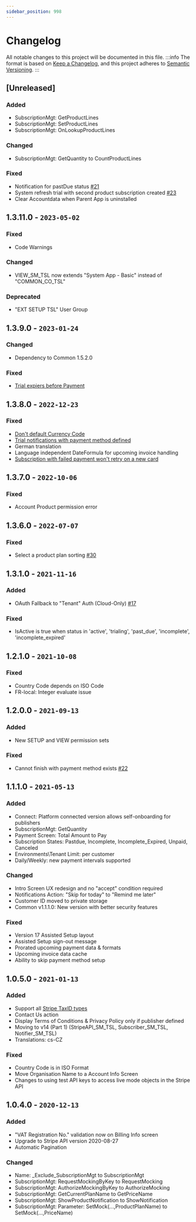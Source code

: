 ```yaml
---
sidebar_position: 998
---
```

# Changelog
All notable changes to this project will be documented in this file.
:::info
The format is based on [Keep a Changelog](https://keepachangelog.com/en/1.0.0/),
and this project adheres to [Semantic Versioning](https://semver.org/spec/v2.0.0.html).
:::
## [Unreleased]
### Added
- SubscriptionMgt: GetProductLines
- SubscriptionMgt: SetProductLines
- SubscriptionMgt: OnLookupProductLines
### Changed
- SubscriptionMgt: GetQuantity to CountProductLines
### Fixed
- Notification for pastDue status [#21](https://github.com/thetanz/smp-docs/issues/21)
- System refresh trial with second product subscription created [#23](https://github.com/thetanz/smp-docs/issues/23)
- Clear Accountdata when Parent App is uninstalled
## 1.3.11.0 - `2023-05-02`
### Fixed
- Code Warnings
### Changed
- VIEW_SM_TSL now extends "System App - Basic" instead of "COMMON_CO_TSL"
### Deprecated
- "EXT SETUP TSL" User Group
## 1.3.9.0 - `2023-01-24`
### Changed
- Dependency to Common 1.5.2.0
### Fixed
- [Trial expiers before Payment](https://feedback.365extensions.com/bc/p/trial-expiers-before-payment)
## 1.3.8.0 - `2022-12-23`
### Fixed
- [Don't default Currency Code](https://feedback.365extensions.com/bc/p/dont-default-currency-code)
- [Trial notifications with payment method defined](https://365extensions.canny.io/bc/p/trial-notifications-with-payment-method-defined)
- German translation
- Language independent DateFormula for upcoming invoice handling
- [Subscription with failed payment won't retry on a new card](https://feedback.365extensions.com/bc/p/subscription-with-failed-payment-wont-retry-on-a-new-card)
## 1.3.7.0 - `2022-10-06`
### Fixed
- Account Product permission error
## 1.3.6.0 - `2022-07-07`
### Fixed
- Select a product plan sorting [#30](https://github.com/thetanz/smp-docs/issues/30)
## 1.3.1.0 - `2021-11-16`
### Added
- OAuth Fallback to "Tenant" Auth (Cloud-Only) [#17](https://github.com/thetanz/smp-docs/issues/17)
### Fixed
- IsActive is true when status in 'active', 'trialing', 'past_due', 'incomplete', 'incomplete_expired'
## 1.2.1.0 - `2021-10-08`
### Fixed
- Country Code depends on ISO Code
- FR-local: Integer evaluate issue
## 1.2.0.0 - `2021-09-13`
### Added
- New SETUP and VIEW permission sets
### Fixed
- Cannot finish with payment method exists [#22](https://github.com/thetanz/smp-docs/issues/22)
## 1.1.1.0 - `2021-05-13`
### Added
- Connect: Platform connected version allows self-onboarding for publishers
- SubscriptionMgt: GetQuantity
- Payment Screen: Total Amount to Pay
- Subscription States: Pastdue, Incomplete, Incomplete_Expired, Unpaid, Canceled
- Environments\Tenant Limit: per customer
- Daily/Weekly: new payment intervals supported 
### Changed
- Intro Screen UX redesign and no "accept" condition required
- Notifications Action: "Skip for today" to "Remind me later"
- Customer ID moved to private storage
- Common v1.1.1.0: New version with better security features
### Fixed
- Version 17 Assisted Setup layout
- Assisted Setup sign-out message
- Prorated upcoming payment data & formats 
- Upcoming invoice data cache
- Ability to skip payment method setup
## 1.0.5.0 - `2021-01-13`
### Added
- Support all [Stripe TaxID types](https://stripe.com/docs/billing/customer/tax-ids#supported-tax-id)
- Contact Us action
- Display Terms of Conditions & Privacy Policy only if publisher defined
- Moving to v14 (Part 1) (StripeAPI_SM_TSL, Subscriber_SM_TSL, Notifier_SM_TSL)
- Translations: cs-CZ
### Fixed
- Country Code is in ISO Format
- Move Organisation Name to a Account Info Screen
- Changes to using test API keys to access live mode objects in the Stripe API
## 1.0.4.0 - `2020-12-13`
### Added
- "VAT Registration No." validation now on Billing Info screen
- Upgrade to Stripe API version 2020-08-27
- Automatic Pagination
### Changed
- Name: _Exclude_SubscriptionMgt to SubscriptionMgt
- SubscriptionMgt: RequestMockingByKey to RequestMocking
- SubscriptionMgt: AuthorizeMockingByKey to AuthorizeMocking
- SubscriptionMgt: GetCurrentPlanName to GetPriceName
- SubscriptionMgt: ShowProductNotification to ShowNotification
- SubscriptionMgt: Parameter: SetMock(...,ProductPlanName) to SetMock(...,PriceName)
